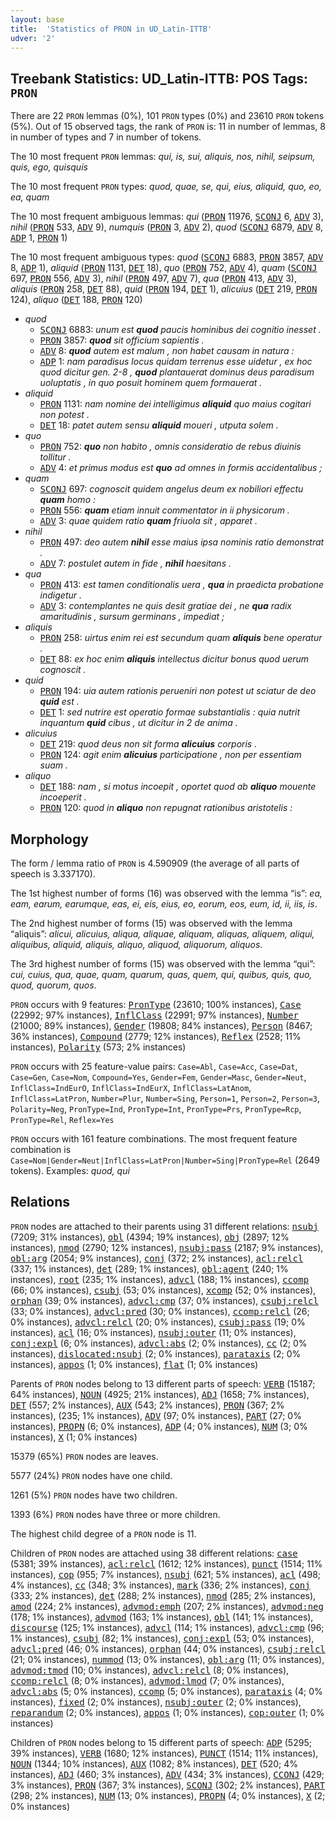```yaml
---
layout: base
title:  'Statistics of PRON in UD_Latin-ITTB'
udver: '2'
---
```


## Treebank Statistics: UD_Latin-ITTB: POS Tags: `PRON`

There are 22 `PRON` lemmas (0%), 101 `PRON` types (0%) and 23610 `PRON` tokens (5%).
Out of 15 observed tags, the rank of `PRON` is: 11 in number of lemmas, 8 in number of types and 7 in number of tokens.

The 10 most frequent `PRON` lemmas: <em>qui, is, sui, aliquis, nos, nihil, seipsum, quis, ego, quisquis</em>

The 10 most frequent `PRON` types:  <em>quod, quae, se, qui, eius, aliquid, quo, eo, ea, quam</em>

The 10 most frequent ambiguous lemmas: <em>qui</em> (<tt><a href="la_ittb-pos-PRON.html">PRON</a></tt> 11976, <tt><a href="la_ittb-pos-SCONJ.html">SCONJ</a></tt> 6, <tt><a href="la_ittb-pos-ADV.html">ADV</a></tt> 3), <em>nihil</em> (<tt><a href="la_ittb-pos-PRON.html">PRON</a></tt> 533, <tt><a href="la_ittb-pos-ADV.html">ADV</a></tt> 9), <em>numquis</em> (<tt><a href="la_ittb-pos-PRON.html">PRON</a></tt> 3, <tt><a href="la_ittb-pos-ADV.html">ADV</a></tt> 2), <em>quod</em> (<tt><a href="la_ittb-pos-SCONJ.html">SCONJ</a></tt> 6879, <tt><a href="la_ittb-pos-ADV.html">ADV</a></tt> 8, <tt><a href="la_ittb-pos-ADP.html">ADP</a></tt> 1, <tt><a href="la_ittb-pos-PRON.html">PRON</a></tt> 1)

The 10 most frequent ambiguous types:  <em>quod</em> (<tt><a href="la_ittb-pos-SCONJ.html">SCONJ</a></tt> 6883, <tt><a href="la_ittb-pos-PRON.html">PRON</a></tt> 3857, <tt><a href="la_ittb-pos-ADV.html">ADV</a></tt> 8, <tt><a href="la_ittb-pos-ADP.html">ADP</a></tt> 1), <em>aliquid</em> (<tt><a href="la_ittb-pos-PRON.html">PRON</a></tt> 1131, <tt><a href="la_ittb-pos-DET.html">DET</a></tt> 18), <em>quo</em> (<tt><a href="la_ittb-pos-PRON.html">PRON</a></tt> 752, <tt><a href="la_ittb-pos-ADV.html">ADV</a></tt> 4), <em>quam</em> (<tt><a href="la_ittb-pos-SCONJ.html">SCONJ</a></tt> 697, <tt><a href="la_ittb-pos-PRON.html">PRON</a></tt> 556, <tt><a href="la_ittb-pos-ADV.html">ADV</a></tt> 3), <em>nihil</em> (<tt><a href="la_ittb-pos-PRON.html">PRON</a></tt> 497, <tt><a href="la_ittb-pos-ADV.html">ADV</a></tt> 7), <em>qua</em> (<tt><a href="la_ittb-pos-PRON.html">PRON</a></tt> 413, <tt><a href="la_ittb-pos-ADV.html">ADV</a></tt> 3), <em>aliquis</em> (<tt><a href="la_ittb-pos-PRON.html">PRON</a></tt> 258, <tt><a href="la_ittb-pos-DET.html">DET</a></tt> 88), <em>quid</em> (<tt><a href="la_ittb-pos-PRON.html">PRON</a></tt> 194, <tt><a href="la_ittb-pos-DET.html">DET</a></tt> 1), <em>alicuius</em> (<tt><a href="la_ittb-pos-DET.html">DET</a></tt> 219, <tt><a href="la_ittb-pos-PRON.html">PRON</a></tt> 124), <em>aliquo</em> (<tt><a href="la_ittb-pos-DET.html">DET</a></tt> 188, <tt><a href="la_ittb-pos-PRON.html">PRON</a></tt> 120)


* <em>quod</em>
  * <tt><a href="la_ittb-pos-SCONJ.html">SCONJ</a></tt> 6883: <em>unum est <b>quod</b> paucis hominibus dei cognitio inesset .</em>
  * <tt><a href="la_ittb-pos-PRON.html">PRON</a></tt> 3857: <em><b>quod</b> sit officium sapientis .</em>
  * <tt><a href="la_ittb-pos-ADV.html">ADV</a></tt> 8: <em><b>quod</b> autem est malum , non habet causam in natura :</em>
  * <tt><a href="la_ittb-pos-ADP.html">ADP</a></tt> 1: <em>nam paradisus locus quidam terrenus esse uidetur , ex hoc quod dicitur gen. 2-8 , <b>quod</b> plantauerat dominus deus paradisum uoluptatis , in quo posuit hominem quem formauerat .</em>
* <em>aliquid</em>
  * <tt><a href="la_ittb-pos-PRON.html">PRON</a></tt> 1131: <em>nam nomine dei intelligimus <b>aliquid</b> quo maius cogitari non potest .</em>
  * <tt><a href="la_ittb-pos-DET.html">DET</a></tt> 18: <em>patet autem sensu <b>aliquid</b> moueri , utputa solem .</em>
* <em>quo</em>
  * <tt><a href="la_ittb-pos-PRON.html">PRON</a></tt> 752: <em><b>quo</b> non habito , omnis consideratio de rebus diuinis tollitur .</em>
  * <tt><a href="la_ittb-pos-ADV.html">ADV</a></tt> 4: <em>et primus modus est <b>quo</b> ad omnes in formis accidentalibus ;</em>
* <em>quam</em>
  * <tt><a href="la_ittb-pos-SCONJ.html">SCONJ</a></tt> 697: <em>cognoscit quidem angelus deum ex nobiliori effectu <b>quam</b> homo :</em>
  * <tt><a href="la_ittb-pos-PRON.html">PRON</a></tt> 556: <em><b>quam</b> etiam innuit commentator in ii physicorum .</em>
  * <tt><a href="la_ittb-pos-ADV.html">ADV</a></tt> 3: <em>quae quidem ratio <b>quam</b> friuola sit , apparet .</em>
* <em>nihil</em>
  * <tt><a href="la_ittb-pos-PRON.html">PRON</a></tt> 497: <em>deo autem <b>nihil</b> esse maius ipsa nominis ratio demonstrat .</em>
  * <tt><a href="la_ittb-pos-ADV.html">ADV</a></tt> 7: <em>postulet autem in fide , <b>nihil</b> haesitans .</em>
* <em>qua</em>
  * <tt><a href="la_ittb-pos-PRON.html">PRON</a></tt> 413: <em>est tamen conditionalis uera , <b>qua</b> in praedicta probatione indigetur .</em>
  * <tt><a href="la_ittb-pos-ADV.html">ADV</a></tt> 3: <em>contemplantes ne quis desit gratiae dei , ne <b>qua</b> radix amaritudinis , sursum germinans , impediat ;</em>
* <em>aliquis</em>
  * <tt><a href="la_ittb-pos-PRON.html">PRON</a></tt> 258: <em>uirtus enim rei est secundum quam <b>aliquis</b> bene operatur .</em>
  * <tt><a href="la_ittb-pos-DET.html">DET</a></tt> 88: <em>ex hoc enim <b>aliquis</b> intellectus dicitur bonus quod uerum cognoscit .</em>
* <em>quid</em>
  * <tt><a href="la_ittb-pos-PRON.html">PRON</a></tt> 194: <em>uia autem rationis perueniri non potest ut sciatur de deo <b>quid</b> est .</em>
  * <tt><a href="la_ittb-pos-DET.html">DET</a></tt> 1: <em>sed nutrire est operatio formae substantialis : quia nutrit inquantum <b>quid</b> cibus , ut dicitur in 2 de anima .</em>
* <em>alicuius</em>
  * <tt><a href="la_ittb-pos-DET.html">DET</a></tt> 219: <em>quod deus non sit forma <b>alicuius</b> corporis .</em>
  * <tt><a href="la_ittb-pos-PRON.html">PRON</a></tt> 124: <em>agit enim <b>alicuius</b> participatione , non per essentiam suam .</em>
* <em>aliquo</em>
  * <tt><a href="la_ittb-pos-DET.html">DET</a></tt> 188: <em>nam , si motus incoepit , oportet quod ab <b>aliquo</b> mouente incoeperit .</em>
  * <tt><a href="la_ittb-pos-PRON.html">PRON</a></tt> 120: <em>quod in <b>aliquo</b> non repugnat rationibus aristotelis :</em>

## Morphology

The form / lemma ratio of `PRON` is 4.590909 (the average of all parts of speech is 3.337170).

The 1st highest number of forms (16) was observed with the lemma “is”: <em>ea, eam, earum, earumque, eas, ei, eis, eius, eo, eorum, eos, eum, id, ii, iis, is</em>.

The 2nd highest number of forms (15) was observed with the lemma “aliquis”: <em>alicui, alicuius, aliqua, aliquae, aliquam, aliquas, aliquem, aliqui, aliquibus, aliquid, aliquis, aliquo, aliquod, aliquorum, aliquos</em>.

The 3rd highest number of forms (15) was observed with the lemma “qui”: <em>cui, cuius, qua, quae, quam, quarum, quas, quem, qui, quibus, quis, quo, quod, quorum, quos</em>.

`PRON` occurs with 9 features: <tt><a href="la_ittb-feat-PronType.html">PronType</a></tt> (23610; 100% instances), <tt><a href="la_ittb-feat-Case.html">Case</a></tt> (22992; 97% instances), <tt><a href="la_ittb-feat-InflClass.html">InflClass</a></tt> (22991; 97% instances), <tt><a href="la_ittb-feat-Number.html">Number</a></tt> (21000; 89% instances), <tt><a href="la_ittb-feat-Gender.html">Gender</a></tt> (19808; 84% instances), <tt><a href="la_ittb-feat-Person.html">Person</a></tt> (8467; 36% instances), <tt><a href="la_ittb-feat-Compound.html">Compound</a></tt> (2779; 12% instances), <tt><a href="la_ittb-feat-Reflex.html">Reflex</a></tt> (2528; 11% instances), <tt><a href="la_ittb-feat-Polarity.html">Polarity</a></tt> (573; 2% instances)

`PRON` occurs with 25 feature-value pairs: `Case=Abl`, `Case=Acc`, `Case=Dat`, `Case=Gen`, `Case=Nom`, `Compound=Yes`, `Gender=Fem`, `Gender=Masc`, `Gender=Neut`, `InflClass=IndEurO`, `InflClass=IndEurX`, `InflClass=LatAnom`, `InflClass=LatPron`, `Number=Plur`, `Number=Sing`, `Person=1`, `Person=2`, `Person=3`, `Polarity=Neg`, `PronType=Ind`, `PronType=Int`, `PronType=Prs`, `PronType=Rcp`, `PronType=Rel`, `Reflex=Yes`

`PRON` occurs with 161 feature combinations.
The most frequent feature combination is `Case=Nom|Gender=Neut|InflClass=LatPron|Number=Sing|PronType=Rel` (2649 tokens).
Examples: <em>quod, qui</em>


## Relations

`PRON` nodes are attached to their parents using 31 different relations: <tt><a href="la_ittb-dep-nsubj.html">nsubj</a></tt> (7209; 31% instances), <tt><a href="la_ittb-dep-obl.html">obl</a></tt> (4394; 19% instances), <tt><a href="la_ittb-dep-obj.html">obj</a></tt> (2897; 12% instances), <tt><a href="la_ittb-dep-nmod.html">nmod</a></tt> (2790; 12% instances), <tt><a href="la_ittb-dep-nsubj-pass.html">nsubj:pass</a></tt> (2187; 9% instances), <tt><a href="la_ittb-dep-obl-arg.html">obl:arg</a></tt> (2054; 9% instances), <tt><a href="la_ittb-dep-conj.html">conj</a></tt> (372; 2% instances), <tt><a href="la_ittb-dep-acl-relcl.html">acl:relcl</a></tt> (337; 1% instances), <tt><a href="la_ittb-dep-det.html">det</a></tt> (289; 1% instances), <tt><a href="la_ittb-dep-obl-agent.html">obl:agent</a></tt> (240; 1% instances), <tt><a href="la_ittb-dep-root.html">root</a></tt> (235; 1% instances), <tt><a href="la_ittb-dep-advcl.html">advcl</a></tt> (188; 1% instances), <tt><a href="la_ittb-dep-ccomp.html">ccomp</a></tt> (66; 0% instances), <tt><a href="la_ittb-dep-csubj.html">csubj</a></tt> (53; 0% instances), <tt><a href="la_ittb-dep-xcomp.html">xcomp</a></tt> (52; 0% instances), <tt><a href="la_ittb-dep-orphan.html">orphan</a></tt> (39; 0% instances), <tt><a href="la_ittb-dep-advcl-cmp.html">advcl:cmp</a></tt> (37; 0% instances), <tt><a href="la_ittb-dep-csubj-relcl.html">csubj:relcl</a></tt> (33; 0% instances), <tt><a href="la_ittb-dep-advcl-pred.html">advcl:pred</a></tt> (30; 0% instances), <tt><a href="la_ittb-dep-ccomp-relcl.html">ccomp:relcl</a></tt> (26; 0% instances), <tt><a href="la_ittb-dep-advcl-relcl.html">advcl:relcl</a></tt> (20; 0% instances), <tt><a href="la_ittb-dep-csubj-pass.html">csubj:pass</a></tt> (19; 0% instances), <tt><a href="la_ittb-dep-acl.html">acl</a></tt> (16; 0% instances), <tt><a href="la_ittb-dep-nsubj-outer.html">nsubj:outer</a></tt> (11; 0% instances), <tt><a href="la_ittb-dep-conj-expl.html">conj:expl</a></tt> (6; 0% instances), <tt><a href="la_ittb-dep-advcl-abs.html">advcl:abs</a></tt> (2; 0% instances), <tt><a href="la_ittb-dep-cc.html">cc</a></tt> (2; 0% instances), <tt><a href="la_ittb-dep-dislocated-nsubj.html">dislocated:nsubj</a></tt> (2; 0% instances), <tt><a href="la_ittb-dep-parataxis.html">parataxis</a></tt> (2; 0% instances), <tt><a href="la_ittb-dep-appos.html">appos</a></tt> (1; 0% instances), <tt><a href="la_ittb-dep-flat.html">flat</a></tt> (1; 0% instances)

Parents of `PRON` nodes belong to 13 different parts of speech: <tt><a href="la_ittb-pos-VERB.html">VERB</a></tt> (15187; 64% instances), <tt><a href="la_ittb-pos-NOUN.html">NOUN</a></tt> (4925; 21% instances), <tt><a href="la_ittb-pos-ADJ.html">ADJ</a></tt> (1658; 7% instances), <tt><a href="la_ittb-pos-DET.html">DET</a></tt> (557; 2% instances), <tt><a href="la_ittb-pos-AUX.html">AUX</a></tt> (543; 2% instances), <tt><a href="la_ittb-pos-PRON.html">PRON</a></tt> (367; 2% instances),  (235; 1% instances), <tt><a href="la_ittb-pos-ADV.html">ADV</a></tt> (97; 0% instances), <tt><a href="la_ittb-pos-PART.html">PART</a></tt> (27; 0% instances), <tt><a href="la_ittb-pos-PROPN.html">PROPN</a></tt> (6; 0% instances), <tt><a href="la_ittb-pos-ADP.html">ADP</a></tt> (4; 0% instances), <tt><a href="la_ittb-pos-NUM.html">NUM</a></tt> (3; 0% instances), <tt><a href="la_ittb-pos-X.html">X</a></tt> (1; 0% instances)

15379 (65%) `PRON` nodes are leaves.

5577 (24%) `PRON` nodes have one child.

1261 (5%) `PRON` nodes have two children.

1393 (6%) `PRON` nodes have three or more children.

The highest child degree of a `PRON` node is 11.

Children of `PRON` nodes are attached using 38 different relations: <tt><a href="la_ittb-dep-case.html">case</a></tt> (5381; 39% instances), <tt><a href="la_ittb-dep-acl-relcl.html">acl:relcl</a></tt> (1612; 12% instances), <tt><a href="la_ittb-dep-punct.html">punct</a></tt> (1514; 11% instances), <tt><a href="la_ittb-dep-cop.html">cop</a></tt> (955; 7% instances), <tt><a href="la_ittb-dep-nsubj.html">nsubj</a></tt> (621; 5% instances), <tt><a href="la_ittb-dep-acl.html">acl</a></tt> (498; 4% instances), <tt><a href="la_ittb-dep-cc.html">cc</a></tt> (348; 3% instances), <tt><a href="la_ittb-dep-mark.html">mark</a></tt> (336; 2% instances), <tt><a href="la_ittb-dep-conj.html">conj</a></tt> (333; 2% instances), <tt><a href="la_ittb-dep-det.html">det</a></tt> (288; 2% instances), <tt><a href="la_ittb-dep-nmod.html">nmod</a></tt> (285; 2% instances), <tt><a href="la_ittb-dep-amod.html">amod</a></tt> (224; 2% instances), <tt><a href="la_ittb-dep-advmod-emph.html">advmod:emph</a></tt> (207; 2% instances), <tt><a href="la_ittb-dep-advmod-neg.html">advmod:neg</a></tt> (178; 1% instances), <tt><a href="la_ittb-dep-advmod.html">advmod</a></tt> (163; 1% instances), <tt><a href="la_ittb-dep-obl.html">obl</a></tt> (141; 1% instances), <tt><a href="la_ittb-dep-discourse.html">discourse</a></tt> (125; 1% instances), <tt><a href="la_ittb-dep-advcl.html">advcl</a></tt> (114; 1% instances), <tt><a href="la_ittb-dep-advcl-cmp.html">advcl:cmp</a></tt> (96; 1% instances), <tt><a href="la_ittb-dep-csubj.html">csubj</a></tt> (82; 1% instances), <tt><a href="la_ittb-dep-conj-expl.html">conj:expl</a></tt> (53; 0% instances), <tt><a href="la_ittb-dep-advcl-pred.html">advcl:pred</a></tt> (46; 0% instances), <tt><a href="la_ittb-dep-orphan.html">orphan</a></tt> (44; 0% instances), <tt><a href="la_ittb-dep-csubj-relcl.html">csubj:relcl</a></tt> (21; 0% instances), <tt><a href="la_ittb-dep-nummod.html">nummod</a></tt> (13; 0% instances), <tt><a href="la_ittb-dep-obl-arg.html">obl:arg</a></tt> (11; 0% instances), <tt><a href="la_ittb-dep-advmod-tmod.html">advmod:tmod</a></tt> (10; 0% instances), <tt><a href="la_ittb-dep-advcl-relcl.html">advcl:relcl</a></tt> (8; 0% instances), <tt><a href="la_ittb-dep-ccomp-relcl.html">ccomp:relcl</a></tt> (8; 0% instances), <tt><a href="la_ittb-dep-advmod-lmod.html">advmod:lmod</a></tt> (7; 0% instances), <tt><a href="la_ittb-dep-advcl-abs.html">advcl:abs</a></tt> (5; 0% instances), <tt><a href="la_ittb-dep-ccomp.html">ccomp</a></tt> (5; 0% instances), <tt><a href="la_ittb-dep-parataxis.html">parataxis</a></tt> (4; 0% instances), <tt><a href="la_ittb-dep-fixed.html">fixed</a></tt> (2; 0% instances), <tt><a href="la_ittb-dep-nsubj-outer.html">nsubj:outer</a></tt> (2; 0% instances), <tt><a href="la_ittb-dep-reparandum.html">reparandum</a></tt> (2; 0% instances), <tt><a href="la_ittb-dep-appos.html">appos</a></tt> (1; 0% instances), <tt><a href="la_ittb-dep-cop-outer.html">cop:outer</a></tt> (1; 0% instances)

Children of `PRON` nodes belong to 15 different parts of speech: <tt><a href="la_ittb-pos-ADP.html">ADP</a></tt> (5295; 39% instances), <tt><a href="la_ittb-pos-VERB.html">VERB</a></tt> (1680; 12% instances), <tt><a href="la_ittb-pos-PUNCT.html">PUNCT</a></tt> (1514; 11% instances), <tt><a href="la_ittb-pos-NOUN.html">NOUN</a></tt> (1344; 10% instances), <tt><a href="la_ittb-pos-AUX.html">AUX</a></tt> (1082; 8% instances), <tt><a href="la_ittb-pos-DET.html">DET</a></tt> (520; 4% instances), <tt><a href="la_ittb-pos-ADJ.html">ADJ</a></tt> (460; 3% instances), <tt><a href="la_ittb-pos-ADV.html">ADV</a></tt> (434; 3% instances), <tt><a href="la_ittb-pos-CCONJ.html">CCONJ</a></tt> (429; 3% instances), <tt><a href="la_ittb-pos-PRON.html">PRON</a></tt> (367; 3% instances), <tt><a href="la_ittb-pos-SCONJ.html">SCONJ</a></tt> (302; 2% instances), <tt><a href="la_ittb-pos-PART.html">PART</a></tt> (298; 2% instances), <tt><a href="la_ittb-pos-NUM.html">NUM</a></tt> (13; 0% instances), <tt><a href="la_ittb-pos-PROPN.html">PROPN</a></tt> (4; 0% instances), <tt><a href="la_ittb-pos-X.html">X</a></tt> (2; 0% instances)

